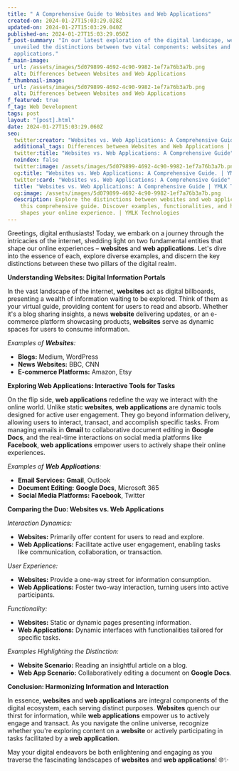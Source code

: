 ```yaml
---
title: " A Comprehensive Guide to Websites and Web Applications"
created-on: 2024-01-27T15:03:29.028Z
updated-on: 2024-01-27T15:03:29.040Z
published-on: 2024-01-27T15:03:29.050Z
f_post-summary: "In our latest exploration of the digital landscape, we've
  unveiled the distinctions between two vital components: websites and web
  applications."
f_main-image:
  url: /assets/images/5d079899-4692-4c90-9982-1ef7a76b3a7b.png
  alt: Differences between Websites and Web Applications
f_thumbnail-image:
  url: /assets/images/5d079899-4692-4c90-9982-1ef7a76b3a7b.png
  alt: Differences between Websites and Web Applications
f_featured: true
f_tag: Web Development
tags: post
layout: "[post].html"
date: 2024-01-27T15:03:29.060Z
seo:
  twitter:creator: "Websites vs. Web Applications: A Comprehensive Guide"
  additional_tags: Differences between Websites and Web Applications | YMLK Technologies
  twitter:title: "Websites vs. Web Applications: A Comprehensive Guide"
  noindex: false
  twitter:image: /assets/images/5d079899-4692-4c90-9982-1ef7a76b3a7b.png
  og:title: "Websites vs. Web Applications: A Comprehensive Guide. | YMLK Technologies"
  twitter:card: "Websites vs. Web Applications: A Comprehensive Guide"
  title: "Websites vs. Web Applications: A Comprehensive Guide | YMLK Technologies"
  og:image: /assets/images/5d079899-4692-4c90-9982-1ef7a76b3a7b.png
  description: Explore the distinctions between websites and web applications in
    this comprehensive guide. Discover examples, functionalities, and how each
    shapes your online experience. | YMLK Technologies
---
```

Greetings, digital enthusiasts! Today, we embark on a journey through the intricacies of the internet, shedding light on two fundamental entities that shape our online experiences – **websites** and **web applications**. Let's dive into the essence of each, explore diverse examples, and discern the key distinctions between these two pillars of the digital realm.

**Understanding Websites: Digital Information Portals**

In the vast landscape of the internet, **websites** act as digital billboards, presenting a wealth of information waiting to be explored. Think of them as your virtual guide, providing content for users to read and absorb. Whether it's a blog sharing insights, a news **website** delivering updates, or an e-commerce platform showcasing products, **websites** serve as dynamic spaces for users to consume information.

*Examples of **Websites**:*

* **Blogs:** Medium, WordPress
* **News** **Websites:** BBC, CNN
* **E-commerce Platforms:** Amazon, Etsy

**Exploring Web Applications: Interactive Tools for Tasks**

On the flip side, **web applications** redefine the way we interact with the online world. Unlike static **websites**, **web applications** are dynamic tools designed for active user engagement. They go beyond information delivery, allowing users to interact, transact, and accomplish specific tasks. From managing emails in **Gmail** to collaborative document editing in **Google Docs**, and the real-time interactions on social media platforms like **Facebook**, **web applications** empower users to actively shape their online experiences.

*Examples of **Web Applications**:*

* **Email Services:** **Gmail**, Outlook
* **Document Editing:** **Google Docs**, Microsoft 365
* **Social Media Platforms:** **Facebook**, Twitter

**Comparing the Duo: Websites vs. Web Applications**

*Interaction Dynamics:*

* **Websites:** Primarily offer content for users to read and explore.
* **Web Applications:** Facilitate active user engagement, enabling tasks like communication, collaboration, or transaction.

*User Experience:*

* **Websites:** Provide a one-way street for information consumption.
* **Web Applications:** Foster two-way interaction, turning users into active participants.

*Functionality:*

* **Websites:** Static or dynamic pages presenting information.
* **Web Applications:** Dynamic interfaces with functionalities tailored for specific tasks.

*Examples Highlighting the Distinction:*

* **Website Scenario:** Reading an insightful article on a blog.
* **Web App Scenario:** Collaboratively editing a document on **Google Docs**.

**Conclusion: Harmonizing Information and Interaction**

In essence, **websites** and **web applications** are integral components of the digital ecosystem, each serving distinct purposes. **Websites** quench our thirst for information, while **web applications** empower us to actively engage and transact. As you navigate the online universe, recognize whether you're exploring content on a **website** or actively participating in tasks facilitated by a **web application**.

May your digital endeavors be both enlightening and engaging as you traverse the fascinating landscapes of **websites** and **web applications**! 🌐✨